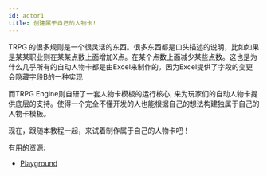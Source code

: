 ```yaml
---
id: actor1
title: 创建属于自己的人物卡!
---
```


TRPG 的很多规则是一个很灵活的东西。很多东西都是口头描述的说明，比如如果是某某职业则在某某点数上面增加X点。在某个点数上面减少某些点数。这也是为什么几乎所有的自动人物卡都是由Excel来制作的。因为Excel提供了字段的变更会隐藏字段B的一种实现

而TRPG Engine则自研了一套人物卡模板的运行核心, 来为玩家们的自动人物卡提供底层的支持。使得一个完全不懂开发的人也能根据自己的想法构建独属于自己的人物卡模板。

现在，跟随本教程一起，来试着制作属于自己的人物卡吧！


有用的资源:
- [Playground](https://trpg.moonrailgun.com/playground/)
